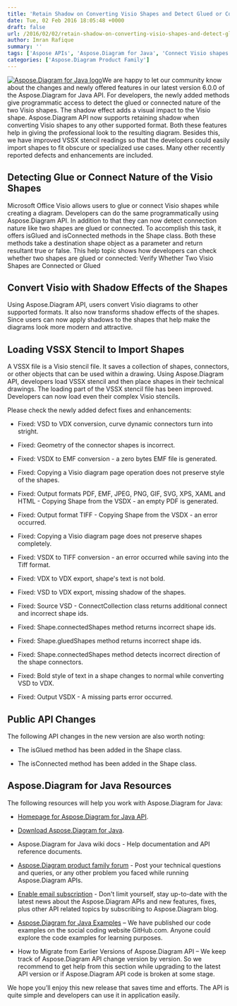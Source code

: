 ```yaml
---
title: 'Retain Shadow on Converting Visio Shapes and Detect Glued or Connected Nature of Shapes using Aspose.Diagram for Java 6.0.0'
date: Tue, 02 Feb 2016 18:05:48 +0000
draft: false
url: /2016/02/02/retain-shadow-on-converting-visio-shapes-and-detect-glued-or-connected-nature-of-shapes-using-aspose.diagram-for-java-6.0.0/
author: Imran Rafique
summary: ''
tags: ['Aspose APIs', 'Aspose.Diagram for Java', 'Connect Visio shapes', 'Convert Visio', 'Glue Shapes', 'Imran.Rafique', 'Read VSSX stencil', 'Visio shape shadow', 'export VSSX']
categories: ['Aspose.Diagram Product Family']
---
```


[![Aspose.Diagram for Java logo][1]](https://blog.aspose.com/wp-content/uploads/sites/2/2014/02/aspose_diagram-for-java.png)We are happy to let our community know about the changes and newly offered features in our latest version 6.0.0 of the Aspose.Diagram for Java API. For developers, the newly added methods give programmatic access to detect the glued or connected nature of the two Visio shapes. The shadow effect adds a visual impact to the Visio shape. Aspose.Diagram API now supports retaining shadow when converting Visio shapes to any other supported format. Both these features help in giving the professional look to the resulting diagram. Besides this, we have improved VSSX stencil readings so that the developers could easily import shapes to fit obscure or specialized use cases. Many other recently reported defects and enhancements are included.

## Detecting Glue or Connect Nature of the Visio Shapes

Microsoft Office Visio allows users to glue or connect Visio shapes while creating a diagram. Developers can do the same programmatically using Aspose.Diagram API. In addition to that they can now detect connection nature like two shapes are glued or connected. To accomplish this task, it offers isGlued and isConnected methods in the Shape class. Both these methods take a destination shape object as a parameter and return resultant true or false. This help topic shows how developers can check whether two shapes are glued or connected: Verify Whether Two Visio Shapes are Connected or Glued

## Convert Visio with Shadow Effects of the Shapes

Using Aspose.Diagram API, users convert Visio diagrams to other supported formats. It also now transforms shadow effects of the shapes. Since users can now apply shadows to the shapes that help make the diagrams look more modern and attractive.

## Loading VSSX Stencil to Import Shapes

A VSSX file is a Visio stencil file. It saves a collection of shapes, connectors, or other objects that can be used within a drawing. Using Aspose.Diagram API, developers load VSSX stencil and then place shapes in their technical drawings. The loading part of the VSSX stencil file has been improved. Developers can now load even their complex Visio stencils.

Please check the newly added defect fixes and enhancements:

*   Fixed: VSD to VDX conversion, curve dynamic connectors turn into stright.
    
*   Fixed: Geometry of the connector shapes is incorrect.
    
*   Fixed: VSDX to EMF conversion - a zero bytes EMF file is generated.
    
*   Fixed: Copying a Visio diagram page operation does not preserve style of the shapes.
    
*   Fixed: Output formats PDF, EMF, JPEG, PNG, GIF, SVG, XPS, XAML and HTML - Copying Shape from the VSDX - an empty PDF is generated.
    
*   Fixed: Output format TIFF - Copying Shape from the VSDX - an error occurred.
    
*   Fixed: Copying a Visio diagram page does not preserve shapes completely.
    
*   Fixed: VSDX to TIFF conversion - an error occurred while saving into the Tiff format.
    
*   Fixed: VDX to VDX export, shape's text is not bold.
    
*   Fixed: VSD to VDX export, missing shadow of the shapes.
    
*   Fixed: Source VSD - ConnectCollection class returns additional connect and incorrect shape ids.
    
*   Fixed: Shape.connectedShapes method returns incorrect shape ids.
    
*   Fixed: Shape.gluedShapes method returns incorrect shape ids.
    
*   Fixed: Shape.connectedShapes method detects incorrect direction of the shape connectors.
    
*   Fixed: Bold style of text in a shape changes to normal while converting VSD to VDX.
    
*   Fixed: Output VSDX - A missing parts error occurred.
    

## Public API Changes

The following API changes in the new version are also worth noting:

*   The isGlued method has been added in the Shape class.
    
*   The isConnected method has been added in the Shape class.
    

## Aspose.Diagram for Java Resources

The following resources will help you work with Aspose.Diagram for Java:

*   [Homepage for Aspose.Diagram for Java API][2].
    
*   [Download Aspose.Diagram for Java][3].
    
*   Aspose.Diagram for Java wiki docs - Help documentation and API reference documents.
    
*   [Aspose.Diagram product family forum][4] - Post your technical questions and queries, or any other problem you faced while running Aspose.Diagram APIs.
    
*   [Enable email subscription][5] - Don't limit yourself, stay up-to-date with the latest news about the Aspose.Diagram APIs and new features, fixes, plus other API related topics by subscribing to Aspose.Diagram blog.
    
*   [Aspose.Diagram for Java Examples][6] – We have published our code examples on the social coding website GitHub.com. Anyone could explore the code examples for learning purposes.
    
*   How to Migrate from Earlier Versions of Aspose.Diagram API – We keep track of Aspose.Diagram API change version by version. So we recommend to get help from this section while upgrading to the latest API version or if Aspose.Diagram API code is broken at some stage.
    

We hope you’ll enjoy this new release that saves time and efforts. The API is quite simple and developers can use it in application easily.




[1]: https://blog.aspose.com/wp-content/uploads/sites/2/2014/02/aspose_diagram-for-java-e1401178596961.png "Aspose.Diagram for Java logo"
[2]: http://www.aspose.com/java/diagram-component.aspx
[3]: http://www.aspose.com/community/files/72/java-components/diagram-java/default.aspx
[4]: http://www.aspose.com/community/forums/aspose.diagram-product-family/489/showforum.aspx
[5]: https://blog.aspose.com/
[6]: https://github.com/asposediagram/Aspose_Diagram_Java




